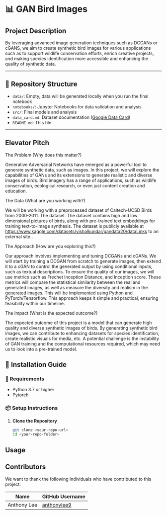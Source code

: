 # 📊 GAN Bird Images


## Project Description 

By leveraging advanced image generation techniques such as DCGANs or cGANS, we aim to create synthetic bird images for various applications such as to support wildlife conservation efforts, enrich creative projects, and making species identification more accessible and enhancing the quality of synthetic data.



---

## 📂 Repository Structure
- `data/`: Empty, data will be generated locally when you run the final notebook
- `notebooks/`: Jupyter Notebooks for data validation and analysis
- `src/`: Final models and analysis
- `data_card.md`: Dataset documentation ([Google Data Card](https://github.com/PAIR-code/datacardsplaybook/blob/main/templates/DataCardsExtendedTemplate.md))
- `README.md`: This file

---
## Elevator Pitch

The Problem (Why does this matter?)

Generative Adversarial Networks have emerged as a powerful tool to generate synthetic data, such as images. In this project, we will explore the capabilities of GANs and its extensions to generate realistic and diverse images of birds. Bird imagery has a range of applications, such as wildlife conservation, ecological research, or even just content creation and education.

The Data (What are you working with?)

We will be working with a preprocessed dataset of Caltech-UCSD Birds from 2000-2011. The dataset. The dataset contains high and low dimensional pictures of birds, along with pre-trained text embeddings for training text-to-image synthesis. The dataset is publicly available at https://www.kaggle.com/datasets/vishalkundar/gandata20/dataLinks to an external site..

The Approach (How are you exploring this?)

Our approach involves implementing and tuning DCGANs and cGANs. We will start by training a DCGAN from scratch to generate images, then extend it to a cGAN to control the generated output by using conditional inputs, such as textual descriptions. To ensure the quality of our images, we will use metrics such as Frechet Inception Distance, and Inception score. These metrics will compare the statistical similarity between the real and generated images, as well as measure the diversity and realism in the generated images. This will be implemented using Python and PyTorch/Tensorflow. This approach keeps it simple and practical, ensuring feasibility within our timeline.

The Impact (What is the expected outcome?)

The expected outcome of this project is a model that can generate high quality and diverse synthetic images of birds. By generating synthetic bird images, we can contribute to enhancing datasets for species identification, create realistic visuals for media, etc. A potential challenge is the instability of GAN training and the computational resources required, which may need us to look into a pre-trained model.

## 🚀 Installation Guide

### 🔧 Requirements
- Python 3.7 or higher  
- Pytorch

### 📦 Setup Instructions

1. **Clone the Repository**
   ```bash
   git clone <your-repo-url>
   cd <your-repo-folder>


## Usage

## Contributors

We want to thank the following individuals who have contributed to this project:

| Name | GitHub Username |
|---|---|
| Anthony Lee | [anthonylee9](https://github.com/anthonylee9) |
